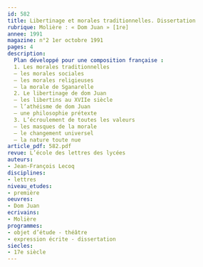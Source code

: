 ```yaml
---
id: 582
title: Libertinage et morales traditionnelles. Dissertation 
rubrique: Molière : « Dom Juan » [1re]
annee: 1991
magazine: n°2 1er octobre 1991
pages: 4
description: 
  Plan développé pour une composition française :
  1. Les morales traditionnelles
  – les morales sociales
  – les morales religieuses
  – la morale de Sganarelle
  2. Le libertinage de dom Juan
  – les libertins au XVIIe siècle
  – l’athéisme de dom Juan
  – une philosophie prétexte
  3. L’écroulement de toutes les valeurs
  – les masques de la morale
  – le changement universel
  – la nature toute nue
article_pdf: 582.pdf
revue: L’école des lettres des lycées
auteurs:
- Jean-François Lecoq
disciplines:
- lettres
niveau_etudes:
- première
oeuvres:
- Dom Juan
ecrivains:
- Molière
programmes:
- objet d’étude - théâtre
- expression écrite - dissertation
siecles:
- 17e siècle
---
```

